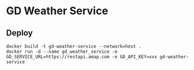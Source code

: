 # GD Weather Service

## Deploy
```shell
docker build -t gd-weather-service --network=host .
docker run -d --name gd_weather_service -e GD_SERVICE_URL=https://restapi.amap.com -e GD_API_KEY=xxx gd-weather-service
```